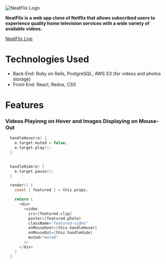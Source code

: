 ![NeatFlix Logo](https://neatflix-seeds.s3.amazonaws.com/nf_logo.png)

**NeatFlix is a web app clone of Netflix that allows subscribed users to experience quality home television services with a wide variety of available videos.**


[NeatFlix Live](https://neatflix.herokuapp.com/#/)


# **Technologies Used**

* Back-End: Ruby on Rails, PostgreSQL, AWS S3 (for videos and photos storage)
* Front-End: React, Redux, CSS


# **Features**

### Videos Playinng on Hover and Images Displaying on Mouse-Out

```c
  handleHover(e) {
    e.target.muted = false;
    e.target.play();
  }
  

  handleHide(e) {
    e.target.pause();
  }

  render() {
    const { featured } = this.props;

    return (
      <div>
        <video
          src={featured.clip}
          poster={featured.photo}
          className="featured-video"
          onMouseOver={this.handleHover}
          onMouseOut={this.handleHide}
          muted="muted"
        />
      </div>
    )
  }
 ```


